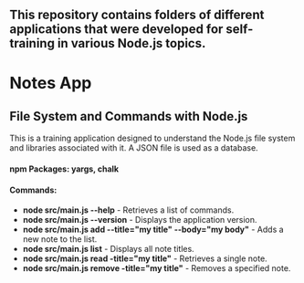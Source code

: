 ## This repository contains folders of different applications that were developed for self-training in various Node.js topics.

# Notes App
## File System and Commands with Node.js
This is a training application designed to understand the Node.js file system and libraries associated with it. A JSON file is used as a database.
#### npm Packages: yargs, chalk
#### Commands:
* **node src/main.js --help** - Retrieves a list of commands.
* **node src/main.js --version** - Displays the application version.
* **node src/main.js add --title="my title" --body="my body"** - Adds a new note to the list.
* **node src/main.js list** - Displays all note titles.
* **node src/main.js read -title="my title"** - Retrieves a single note.
* **node src/main.js remove -title="my title"** - Removes a specified note.